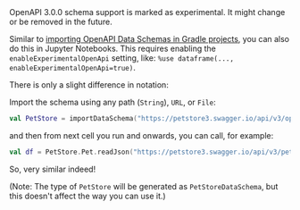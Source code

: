 [//]: # (title: Import Data Schemas, e.g. from OpenAPI, in Jupyter)

<!---IMPORT org.jetbrains.kotlinx.dataframe.samples.api.Schemas-->

<warning>
OpenAPI 3.0.0 schema support is marked as experimental. It might change or be removed in the future.
</warning>

Similar to [importing OpenAPI Data Schemas in Gradle projects](schemasImportOpenApiGradle.md),
you can also do this in Jupyter Notebooks.
This requires enabling the `enableExperimentalOpenApi` setting, like:
```%use dataframe(..., enableExperimentalOpenApi=true)```.

There is only a slight difference in notation:

Import the schema using any path (`String`), `URL`, or `File`:

```kotlin
val PetStore = importDataSchema("https://petstore3.swagger.io/api/v3/openapi.json")
```

and then from next cell you run and onwards, you can call, for example:

```kotlin
val df = PetStore.Pet.readJson("https://petstore3.swagger.io/api/v3/pet/findByStatus?status=available")
```

So, very similar indeed!

(Note: The type of `PetStore` will be generated as `PetStoreDataSchema`, but this doesn't affect the way you can use
it.)

